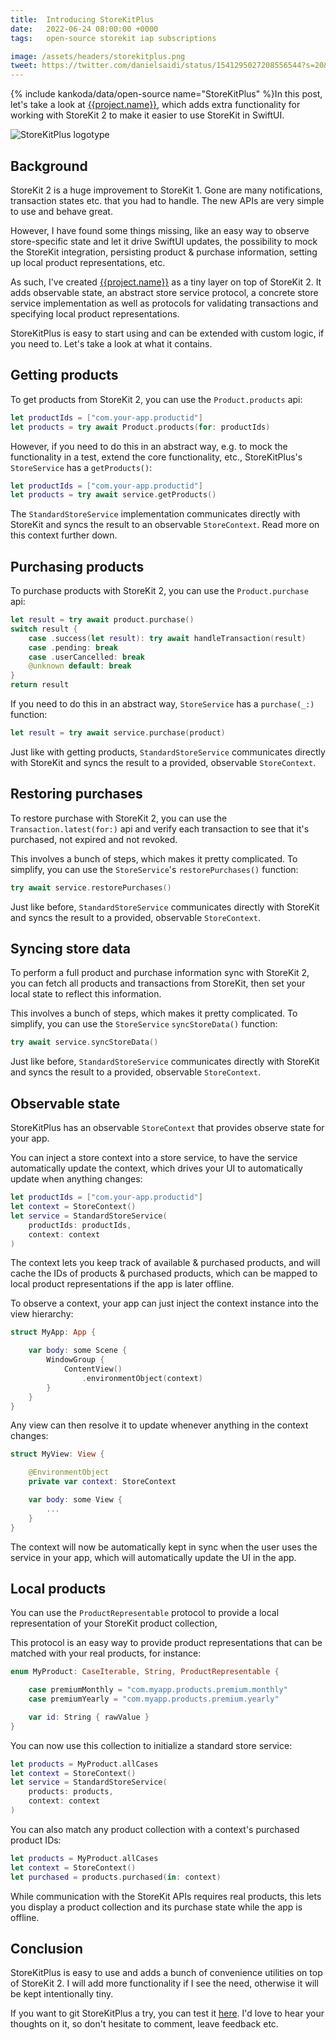 ```yaml
---
title:  Introducing StoreKitPlus
date:   2022-06-24 08:00:00 +0000
tags:   open-source storekit iap subscriptions

image: /assets/headers/storekitplus.png
tweet: https://twitter.com/danielsaidi/status/1541295027208556544?s=20&t=KLgrRJR_DDdJ70DjpNTB5Q
---
```


{% include kankoda/data/open-source name="StoreKitPlus" %}In this post, let's take a look at [{{project.name}}]({{project.url}}), which adds extra functionality for working with StoreKit 2 to make it easier to use StoreKit in SwiftUI.

![StoreKitPlus logotype]({{page.image}})


## Background

StoreKit 2 is a huge improvement to StoreKit 1. Gone are many notifications, transaction states etc. that you had to handle. The new APIs are very simple to use and behave great.

However, I have found some things missing, like an easy way to observe store-specific state and let it drive SwiftUI updates, the possibility to mock the StoreKit integration, persisting product & purchase information, setting up local product representations, etc.

As such, I've created [{{project.name}}]({{project.url}}) as a tiny layer on top of StoreKit 2. It adds observable state, an abstract store service protocol, a concrete store service implementation as well as protocols for validating transactions and specifying local product representations. 

StoreKitPlus is easy to start using and can be extended with custom logic, if you need to. Let's take a look at what it contains.


## Getting products

To get products from StoreKit 2, you can use the `Product.products` api:

```swift
let productIds = ["com.your-app.productid"]
let products = try await Product.products(for: productIds)
```

However, if you need to do this in an abstract way, e.g. to mock the functionality in a test, extend the core functionality, etc., StoreKitPlus's `StoreService` has a `getProducts()`:

```swift
let productIds = ["com.your-app.productid"]
let products = try await service.getProducts()
```

The `StandardStoreService` implementation communicates directly with StoreKit and syncs the result to an observable `StoreContext`. Read more on this context further down.



## Purchasing products

To purchase products with StoreKit 2, you can use the `Product.purchase` api:

```swift
let result = try await product.purchase()
switch result {
    case .success(let result): try await handleTransaction(result)
    case .pending: break
    case .userCancelled: break
    @unknown default: break
}
return result
```

If you need to do this in an abstract way, `StoreService` has a `purchase(_:)` function:

```swift
let result = try await service.purchase(product)
```

Just like with getting products, `StandardStoreService` communicates directly with StoreKit and syncs the result to a provided, observable `StoreContext`.



## Restoring purchases

To restore purchase with StoreKit 2, you can use the `Transaction.latest(for:)` api and verify each transaction to see that it's purchased, not expired and not revoked.

This involves a bunch of steps, which makes it pretty complicated. To simplify, you can use the `StoreService`'s `restorePurchases()` function:

```swift
try await service.restorePurchases()
```

Just like before, `StandardStoreService` communicates directly with StoreKit and syncs the result to a provided, observable `StoreContext`.



## Syncing store data

To perform a full product and purchase information sync with StoreKit 2, you can fetch all products and transactions from StoreKit, then set your local state to reflect this information.

This involves a bunch of steps, which makes it pretty complicated. To simplify, you can use the `StoreService` `syncStoreData()` function:

```swift
try await service.syncStoreData()
```

Just like before, `StandardStoreService` communicates directly with StoreKit and syncs the result to a provided, observable `StoreContext`.



## Observable state

StoreKitPlus has an observable `StoreContext` that provides observe state for your app.

You can inject a store context into a store service, to have the service automatically update the context, which drives your UI to automatically update when anything changes:

```swift
let productIds = ["com.your-app.productid"]
let context = StoreContext()
let service = StandardStoreService(
    productIds: productIds,
    context: context
)
```

The context lets you keep track of available & purchased products, and will cache the IDs of products & purchased products, which can be mapped to local product representations if the app is later offline.

To observe a context, your app can just inject the context instance into the view hierarchy:

```swift
struct MyApp: App {

    var body: some Scene {
        WindowGroup {
            ContentView()
                .environmentObject(context)
        }
    }
}
```

Any view can then resolve it to update whenever anything in the context changes:

```swift
struct MyView: View {

    @EnvironmentObject
    private var context: StoreContext

    var body: some View {
        ...
    }
}
```

The context will now be automatically kept in sync when the user uses the service in your app, which will automatically update the UI in the app.



## Local products

You can use the `ProductRepresentable` protocol to provide a local representation of your StoreKit product collection, 

This protocol is an easy way to provide product representations that can be matched with your real products, for instance:

```swift
enum MyProduct: CaseIterable, String, ProductRepresentable {

    case premiumMonthly = "com.myapp.products.premium.monthly"
    case premiumYearly = "com.myapp.products.premium.yearly"

    var id: String { rawValue }
}
```

You can now use this collection to initialize a standard store service:

```swift
let products = MyProduct.allCases
let context = StoreContext()
let service = StandardStoreService(
    products: products,
    context: context
)
```

You can also match any product collection with a context's purchased product IDs:

```swift
let products = MyProduct.allCases
let context = StoreContext()
let purchased = products.purchased(in: context)
```

While communication with the StoreKit APIs requires real products, this lets you display a product collection and its purchase state while the app is offline.



## Conclusion

StoreKitPlus is easy to use and adds a bunch of convenience utilities on top of StoreKit 2. I will add more functionality if I see the need, otherwise it will be kept intentionally tiny.

If you want to git StoreKitPlus a try, you can test it [here]({{project.url}}). I'd love to hear your thoughts on it, so don't hesitate to comment, leave feedback etc.

